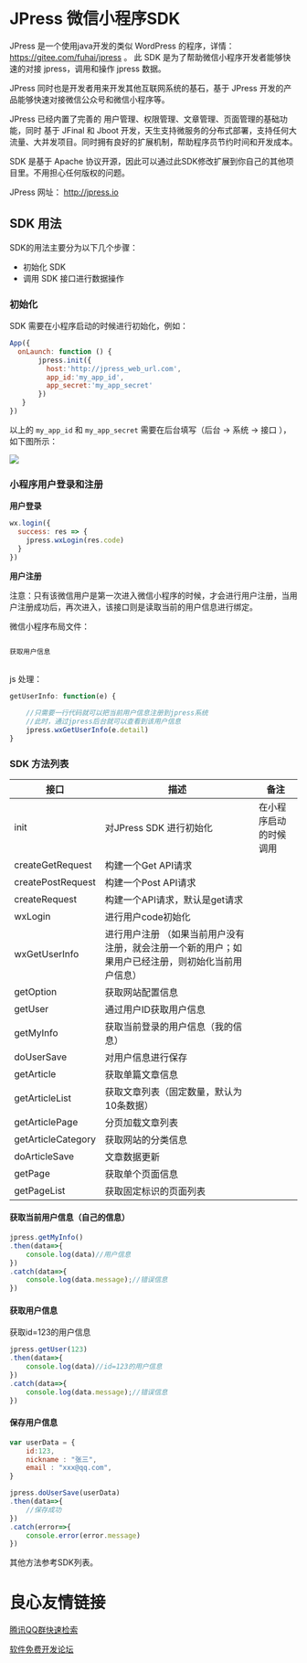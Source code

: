 # JPress 微信小程序SDK

JPress 是一个使用java开发的类似 WordPress 的程序，详情：https://gitee.com/fuhai/jpress 。 此 SDK 是为了帮助微信小程序开发者能够快速的对接 jpress，调用和操作 jpress 数据。

JPress 同时也是开发者用来开发其他互联网系统的基石，基于 JPress 开发的产品能够快速对接微信公众号和微信小程序等。

JPress 已经内置了完善的 用户管理、权限管理、文章管理、页面管理的基础功能，同时 基于 JFinal 和 Jboot 开发，天生支持微服务的分布式部署，支持任何大流量、大并发项目。同时拥有良好的扩展机制，帮助程序员节约时间和开发成本。

SDK 是基于 Apache 协议开源，因此可以通过此SDK修改扩展到你自己的其他项目里。不用担心任何版权的问题。

JPress 网址： http://jpress.io 


## SDK 用法

SDK的用法主要分为以下几个步骤：

* 初始化 SDK
* 调用 SDK 接口进行数据操作

### 初始化

SDK 需要在小程序启动的时候进行初始化，例如：

```js
App({
  onLaunch: function () {
       jpress.init({
         host:'http://jpress_web_url.com',
         app_id:'my_app_id',
         app_secret:'my_app_secret'
       })
   }
})   
```

以上的 `my_app_id` 和 `my_app_secret` 需要在后台填写（后台 -> 系统 -> 接口 ），如下图所示：

![](./doc/imgs/jpress_app_id.png)

### 小程序用户登录和注册

**用户登录**

```js
wx.login({
  success: res => {
    jpress.wxLogin(res.code)
  }
})
```

**用户注册**

注意：只有该微信用户是第一次进入微信小程序的时候，才会进行用户注册，当用户注册成功后，再次进入，该接口则是读取当前的用户信息进行绑定。

微信小程序布局文件：

```html
  
获取用户信息 
 
```

js 处理：

```js
getUserInfo: function(e) {

    //只需要一行代码就可以把当前用户信息注册到jpress系统
    //此时，通过jpress后台就可以查看到该用户信息
    jpress.wxGetUserInfo(e.detail)
}
```

### SDK 方法列表

 

|  接口 | 描述 | 备注 |
| --- | --- | --- |
| init | 对JPress SDK 进行初始化 | 在小程序启动的时候调用  |
| createGetRequest | 构建一个Get API请求 |  |
| createPostRequest | 构建一个Post API请求 |  |
| createRequest | 构建一个API请求，默认是get请求 |  |
| wxLogin | 进行用户code初始化 |  |
| wxGetUserInfo | 进行用户注册 （如果当前用户没有注册，就会注册一个新的用户；如果用户已经注册，则初始化当前用户信息） |  |
| getOption | 获取网站配置信息 |  |
| getUser | 通过用户ID获取用户信息 |  |
| getMyInfo | 获取当前登录的用户信息（我的信息） |  |
| doUserSave | 对用户信息进行保存 |  |
| getArticle | 获取单篇文章信息 |  |
| getArticleList | 获取文章列表（固定数量，默认为10条数据） |  |
| getArticlePage | 分页加载文章列表 |  |
| getArticleCategory | 获取网站的分类信息 |  |
| doArticleSave | 文章数据更新 |  |
| getPage | 获取单个页面信息 |  |
| getPageList | 获取固定标识的页面列表 |  |



#### 获取当前用户信息（自己的信息）

```js
jpress.getMyInfo()
.then(data=>{
    console.log(data)//用户信息
})
.catch(data=>{
    console.log(data.message);//错误信息
})
```

#### 获取用户信息

获取id=123的用户信息

```js
jpress.getUser(123)
.then(data=>{
    console.log(data)//id=123的用户信息
})
.catch(data=>{
    console.log(data.message);//错误信息
})
```

#### 保存用户信息

```js
var userData = {
    id:123,
    nickname : "张三",
    email : "xxx@qq.com",  
}

jpress.doUserSave(userData)
.then(data=>{
    //保存成功
})
.catch(error=>{
    console.error(error.message)
})
```

其他方法参考SDK列表。






 # 良心友情链接

[腾讯QQ群快速检索](http://u.720life.cn/s/8cf73f7c)

[软件免费开发论坛](http://u.720life.cn/s/bbb01dc0)